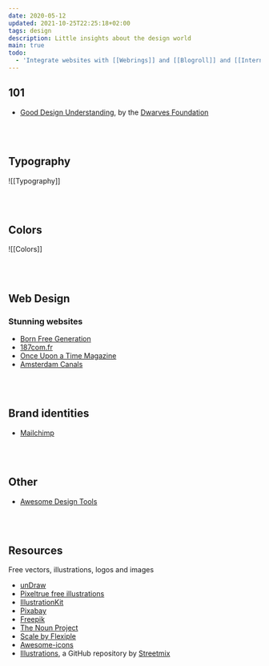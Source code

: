 ```yaml
---
date: 2020-05-12
updated: 2021-10-25T22:25:18+02:00
tags: design
description: Little insights about the design world
main: true
todo:
  - 'Integrate websites with [[Webrings]] and [[Blogroll]] and [[Internet Awesomeness]]'
---
```

## 101

- [Good Design Understanding](https://dwarves.foundation/n/good-design-understanding/ 'Good Design Understanding by Dwarves Foundation'), by the [Dwarves Foundation](https://dwarves.foundation 'The Dwarves Foundation website')

<br>
<br>

## Typography

![[Typography]]

<br>
<br>

## Colors

![[Colors]]

<br>
<br>

## Web Design

### Stunning websites

- [Born Free Generation](https://www.bornfreegeneration.com 'Born Free Generation')
- [187com.fr](https://187com.fr)
- [Once Upon a Time Magazine](https://www.onceuponatimemag.com 'Once Upon a Time Magazine')
- [Amsterdam Canals](https://canals-amsterdam.nl 'Amsterdam Canals')

<br>
<br>

## Brand identities

- [Mailchimp](https://mailchimp.com/design 'Mailchimp design page')

<br>
<br>

## Other

- [Awesome Design Tools](https://github.com/goabstract/Awesome-Design-Tools 'Awesome Design Tools on GitHub')

<br>
<br>

## Resources

Free vectors, illustrations, logos and images

- [unDraw](https://undraw.co 'unDraw')
- [Pixeltrue free illustrations](https://www.pixeltrue.com/free-illustrations 'Free illustrations by Pixeltrue')
- [IllustrationKit](https://illustrationkit.com/ 'Illustration Kit')
- [Pixabay](https://pixabay.com 'Pixabay')
- [Freepik](https://www.freepik.com 'Freepik')
- [The Noun Project](https://thenounproject.com/ 'The Noun Project')
- [Scale by Flexiple](https://2.flexiple.com/scale/home 'Scale')
- [Awesome-icons](https://github.com/notlmn/awesome-icons 'awesome-icons on GitHub')
- [Illustrations](https://github.com/streetmix/illustrations '“illustrations” repository on GitHub'), a GitHub repository by [Streetmix](https://streetmix.net/ 'Design, remix, and share your street.')